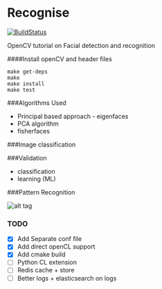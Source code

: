 Recognise
=========

[![BuildStatus](https://travis-ci.org/ianjuma/recognise.png)](https://travis-ci.org/ianjuma/recognise)

OpenCV tutorial on Facial detection and recognition

####Install openCV and header files
```
make get-deps
make
make install
make test
```

###Algorithms Used

- Principal based approach - eigenfaces
- PCA algorithm
- fisherfaces

###Image classification

###Validation
- classification
- learning (ML)

###Pattern Recognition

![alt tag](https://raw.github.com/ianjuma/sample-play-search/master/public/images/app.png)

### TODO
- [x] Add Separate conf file
- [x] Add direct openCL support
- [x] Add cmake build
- [ ] Python CL extension
- [ ] Redis cache + store
- [ ] Better logs + elasticsearch on logs
